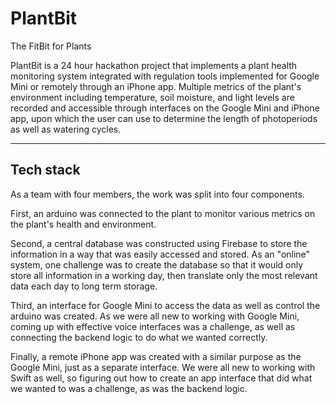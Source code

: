 # PlantBit
The FitBit for Plants

PlantBit is a 24 hour hackathon project that implements a plant health monitoring system integrated with regulation tools implemented for Google Mini or remotely through an iPhone app. Multiple metrics of the plant's environment including temperature, soil moisture, and light levels are recorded and accessible through interfaces on the Google Mini and iPhone app, upon which the user can use to determine the length of photoperiods as well as watering cycles. 

--- 

## Tech stack 
As a team with four members, the work was split into four components. 

First, an arduino was connected to the plant to monitor various metrics on the plant's health and environment. 

Second, a central database was constructed using Firebase to store the information in a way that was easily accessed and stored. As an "online" system, one challenge was to create the database so that it would only store all information in a working day, then translate only the most relevant data each day to long term storage.

Third, an interface for Google Mini to access the data as well as control the arduino was created. As we were all new to working with Google Mini, coming up with effective voice interfaces was a challenge, as well as connecting the backend logic to do what we wanted correctly. 

Finally, a remote iPhone app was created with a similar purpose as the Google Mini, just as a separate interface. We were all new to working with Swift as well, so figuring out how to create an app interface that did what we wanted to was a challenge, as was the backend logic. 

